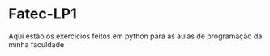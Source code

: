 # Fatec-LP1
Aqui estão os exercicios feitos em python para as aulas de programação da  minha faculdade
